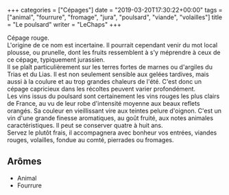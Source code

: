 +++
categories = ["Cépages"]
date = "2019-03-20T17:30:22+00:00"
tags = ["animal", "fourrure", "fromage", "jura", "poulsard", "viande", "volailles"] 
title = "Le poulsard"
writer = "LeChaps"
+++

Cépage rouge.  
L'origine de ce nom est incertaine. Il pourrait cependant venir du mot local plousse, ou prunelle, dont les fruits ressemblent à s'y méprendre à ceux de ce cépage, typiquement jurassien.  
Il se plaît particulièrement sur les terres fortes de marnes ou d'argiles du Trias et du Lias. Il est non seulement sensible aux gelées tardives, mais aussi à la coulure et au trop grandes chaleurs de l'été. C'est donc un cépage capricieux dans les récoltes peuvent varier profondément.  
Les vins issus du poulsard sont certainement les vins rouges les plus clairs de France, au vu de leur robe d'intensité moyenne aux beaux reflets orangés. Sa couleur en vieillissant vire aux teintes pelure d'oignon. C'est un vin d'une grande finesse aromatiques, au goût fruité, aux notes animales caractéristiques. Il peut se conserver quatre à huit ans.  
Servez le plutôt frais, il accompagnera avec bonheur vos entrées, viandes rouges, volailles, fondue au comté, pierrades ou fromages.

## Arômes

* Animal
* Fourrure
